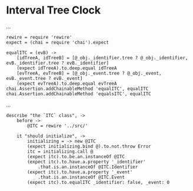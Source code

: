 # Interval Tree Clock

…

    rewire = require 'rewire'
    expect = (chai = require 'chai').expect

    equalITC = (evB) ->
    	[idTreeA, idTreeB] = [@_obj._identifier.tree ? @_obj._identifier, evB._identifier.tree ? evB._identifier]
    	(expect idTreeA).to.deep.equal idTreeA
    	[evTreeA, evTreeB] = [@_obj._event.tree ? @_obj._event, evB._event.tree ? evB._event]
    	(expect evTreeA).to.deep.equal evTreeA
    chai.Assertion.addChainableMethod 'equalITC', equalITC
    chai.Assertion.addChainableMethod 'equalsITC', equalITC

…

    describe "the `ITC` class", ->
    	before ->
    		@ITC = rewire '../src/'

    	it "should initialize", ->
    		initializing = -> new @ITC
    		(expect initializing.bind @).to.not.throw Error
    		itc = initializing.call @
    		(expect itc).to.be.an.instanceOf @ITC
    		(expect itc).to.have.a.property '_identifier'
    			.that.is.an.instanceOf @ITC.Identifier
    		(expect itc).to.have.a.property '_event'
    			.that.is.an.instanceOf @ITC.Event
    		(expect itc).to.equalITC _identifier: false, _event: 0
